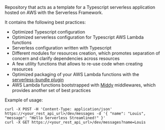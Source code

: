 Repository that acts as a template for a Typescript serverless application hosted on AWS with the Serverless Framework.

It contains the following best practices:

- Optimized Typescript configuration
- Optimized serverless configuration for Typescript AWS Lambda functions
- Serverless configuration written with Typescript
- Different modules for resources creation, which promotes separation of concern and clarify dependencies across resources
- A few utility functions that allows to re-use code when creating resources
- Optimized packaging of your AWS Lambda functions with the [serverless-bundle plugin](https://github.com/AnomalyInnovations/serverless-bundle)
- AWS Lambda functions bootstrapped with [Middy](https://middy.js.org/) middlewares, which provides another set of best practices

Example of usage:

```
curl -X POST -H 'Content-Type: application/json' https://<your_rest_api_url>/dev/messages -d '{ "name": "Louis", "message": "Hello Serverless Streamlined!" }'
curl -X GET https://<your_rest_api_url>/dev/messages?name=Louis
```
